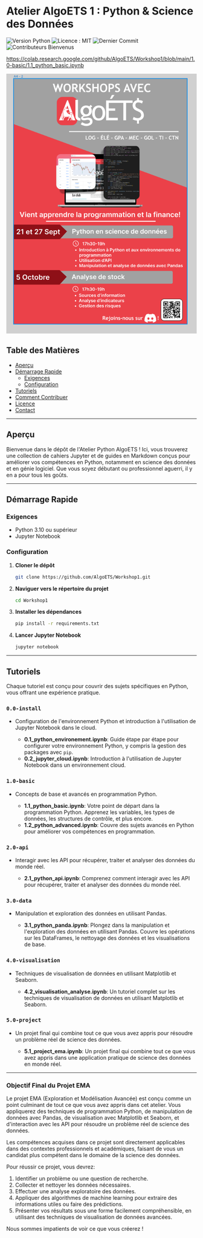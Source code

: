 # Atelier AlgoETS 1 : Python & Science des Données

![Version Python](https://img.shields.io/badge/Python-3.10-blue)
![Licence : MIT](https://img.shields.io/badge/Licence-MIT-green.svg)
![Dernier Commit](https://img.shields.io/github/last-commit/AlgoETS/Workshop1)
![Contributeurs Bienvenus](https://img.shields.io/badge/Contributeurs-Bienvenus-orange)


https://colab.research.google.com/github/AlgoETS/Workshop1/blob/main/1.0-basic/1.1_python_basic.ipynb

![AlgoETS](images/algoets.png)


## Table des Matières

- [Aperçu](#aperçu)
- [Démarrage Rapide](#démarrage-rapide)
  - [Exigences](#exigences)
  - [Configuration](#configuration)
- [Tutoriels](#tutoriels)
- [Comment Contribuer](#comment-contribuer)
- [Licence](#licence)
- [Contact](#contact)

---

## Aperçu

Bienvenue dans le dépôt de l'Atelier Python AlgoETS ! Ici, vous trouverez une collection de cahiers Jupyter et de guides en Markdown conçus pour améliorer vos compétences en Python, notamment en science des données et en génie logiciel. Que vous soyez débutant ou professionnel aguerri, il y en a pour tous les goûts.

---

## Démarrage Rapide

### Exigences

- Python 3.10 ou supérieur
- Jupyter Notebook

### Configuration

1. **Cloner le dépôt**

   ```bash
   git clone https://github.com/AlgoETS/Workshop1.git
   ```

2. **Naviguer vers le répertoire du projet**

   ```bash
   cd Workshop1
   ```

3. **Installer les dépendances**

   ```bash
   pip install -r requirements.txt
   ```

4. **Lancer Jupyter Notebook**

   ```bash
   jupyter notebook
   ```

---

## Tutoriels

Chaque tutoriel est conçu pour couvrir des sujets spécifiques en Python, vous offrant une expérience pratique.

### `0.0-install`

- Configuration de l'environnement Python et introduction à l'utilisation de Jupyter Notebook dans le cloud.

  - **0.1_python_environement.ipynb**: Guide étape par étape pour configurer votre environnement Python, y compris la gestion des packages avec `pip`.
  - **0.2_jupyter_cloud.ipynb**: Introduction à l'utilisation de Jupyter Notebook dans un environnement cloud.

### `1.0-basic`

- Concepts de base et avancés en programmation Python.

  - **1.1_python_basic.ipynb**: Votre point de départ dans la programmation Python. Apprenez les variables, les types de données, les structures de contrôle, et plus encore.
  - **1.2_python_advanced.ipynb**: Couvre des sujets avancés en Python pour améliorer vos compétences en programmation.

### `2.0-api`

- Interagir avec les API pour récupérer, traiter et analyser des données du monde réel.

  - **2.1_python_api.ipynb**: Comprenez comment interagir avec les API pour récupérer, traiter et analyser des données du monde réel.

### `3.0-data`

- Manipulation et exploration des données en utilisant Pandas.

  - **3.1_python_panda.ipynb**: Plongez dans la manipulation et l'exploration des données en utilisant Pandas. Couvre les opérations sur les DataFrames, le nettoyage des données et les visualisations de base.

### `4.0-visualisation`

- Techniques de visualisation de données en utilisant Matplotlib et Seaborn.

  - **4.2_visualisation_analyse.ipynb**: Un tutoriel complet sur les techniques de visualisation de données en utilisant Matplotlib et Seaborn.

### `5.0-project`

- Un projet final qui combine tout ce que vous avez appris pour résoudre un problème réel de science des données.

  - **5.1_project_ema.ipynb**: Un projet final qui combine tout ce que vous avez appris dans une application pratique de science des données en monde réel.

---

### Objectif Final du Projet EMA

Le projet EMA (Exploration et Modélisation Avancée) est conçu comme un point culminant de tout ce que vous avez appris dans cet atelier. Vous appliquerez des techniques de programmation Python, de manipulation de données avec Pandas, de visualisation avec Matplotlib et Seaborn, et d'interaction avec les API pour résoudre un problème réel de science des données.

Les compétences acquises dans ce projet sont directement applicables dans des contextes professionnels et académiques, faisant de vous un candidat plus compétent dans le domaine de la science des données.

Pour réussir ce projet, vous devrez:

1. Identifier un problème ou une question de recherche.
2. Collecter et nettoyer les données nécessaires.
3. Effectuer une analyse exploratoire des données.
4. Appliquer des algorithmes de machine learning pour extraire des informations utiles ou faire des prédictions.
5. Présenter vos résultats sous une forme facilement compréhensible, en utilisant des techniques de visualisation de données avancées.

Nous sommes impatients de voir ce que vous créerez !
